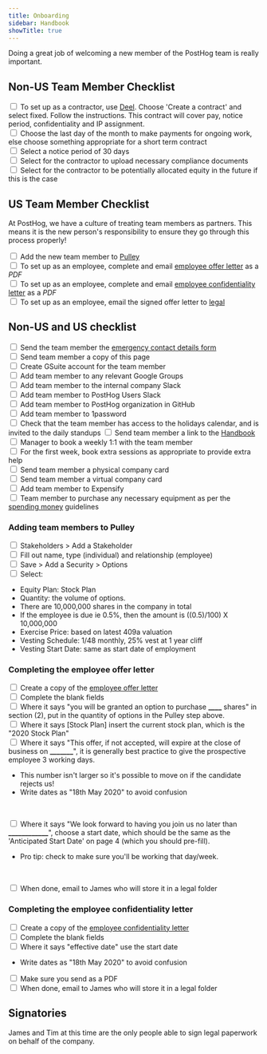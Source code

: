 ```yaml
---
title: Onboarding
sidebar: Handbook
showTitle: true
---
```


Doing a great job of welcoming a new member of the PostHog team is really important.

## Non-US Team Member Checklist
<input type="checkbox"/> To set up as a contractor, use [Deel](https://letsdeel.com). Choose 'Create a contract' and select fixed. Follow the instructions. This contract will cover pay, notice period, confidentiality and IP assignment. <br>
<input type="checkbox"/> Choose the last day of the month to make payments for ongoing work, else choose something appropriate for a short term contract <br>
<input type="checkbox"/>  Select a notice period of 30 days <br>
<input type="checkbox"/>  Select for the contractor to upload necessary compliance documents <br>
<input type="checkbox"/>  Select for the contractor to be potentially allocated equity in the future if this is the case <br>

## US Team Member Checklist

At PostHog, we have a culture of treating team members as partners. This means it is the new person's responsibility to ensure they go through this process properly!

<input type="checkbox"/>  Add the new team member to [Pulley](https://pulley.com) <br>
<input type="checkbox"/>  To set up as an employee, complete and email [employee offer letter](https://drive.google.com/drive/u/0/folders/1vDgWksBtt5cg_BZVFV2eWrD56OmZpKTQ) as a *PDF* <br>
<input type="checkbox"/>  To set up as an employee, complete and email [employee confidentiality letter](https://drive.google.com/open?id=19yXodJzE8D2j-aCbNjexsCAGVF1lJfMZ) as a *PDF* <br>
<input type="checkbox"/>  To set up as an employee, email the signed offer letter to [legal](mailto:legal@posthog.com) <br>

## Non-US and US checklist

<input type="checkbox"/>  Send the team member the [emergency contact details form](https://docs.google.com/forms/d/e/1FAIpQLScsgTDFCwHN2hrOnv52hc4qK22SBDCmhWADV-Li-qfM9sJgag/viewform?usp=sf_link) <br>
<input type="checkbox"/>  Send team member a copy of this page <br>
<input type="checkbox"/>  Create GSuite account for the team member <br>
<input type="checkbox"/>  Add team member to any relevant Google Groups <br>
<input type="checkbox"/>  Add team member to the internal company Slack <br>
<input type="checkbox"/>  Add team member to PostHog Users Slack <br>
<input type="checkbox"/>  Add team member to PostHog organization in GitHub <br>
<input type="checkbox"/>  Add team member to 1password <br>
<input type="checkbox"/>  Check that the team member has access to the holidays calendar, and is invited to the daily standups
<input type="checkbox"/>  Send team member a link to the [Handbook](/handbook) <br>
<input type="checkbox"/>  Manager to book a weekly 1:1 with the team member <br>
<input type="checkbox"/>  For the first week, book extra sessions as appropriate to provide extra help <br>
<input type="checkbox"/>  Send team member a physical company card <br>
<input type="checkbox"/>  Send team member a virtual company card <br>
<input type="checkbox"/>  Add team member to Expensify <br>
<input type="checkbox"/>  Team member to purchase any necessary equipment as per the [spending money](/handbook/spending-money) guidelines <br>


### Adding team members to Pulley

<input type="checkbox"/>  Stakeholders > Add a Stakeholder <br>
<input type="checkbox"/>  Fill out name, type (individual) and relationship (employee) <br>
<input type="checkbox"/>  Save > Add a Security > Options <br>
<input type="checkbox"/>  Select: <br>

* Equity Plan: Stock Plan
* Quantity: the volume of options.
* There are 10,000,000 shares in the company in total
* If the employee is due ie 0.5%, then the amount is ((0.5)/100) X 10,000,000 
* Exercise Price: based on latest 409a valuation
* Vesting Schedule: 1/48 monthly, 25% vest at 1 year cliff
* Vesting Start Date: same as start date of employment

### Completing the employee offer letter

<span style="text-decoration: none !important">

<input type="checkbox"/>  Create a copy of the [employee offer letter](https://drive.google.com/drive/u/0/folders/1vDgWksBtt5cg_BZVFV2eWrD56OmZpKTQ) <br>
<input type="checkbox"/>  Complete the blank fields <br>
<input type="checkbox"/>  Where it says "you will be granted an option to purchase **____** shares" in section (2), put in the quantity of options in the Pulley step above. <br>
<input type="checkbox"/>  Where it says [Stock Plan] insert the current stock plan, which is the "2020 Stock Plan" <br>
<input type="checkbox"/>  Where it says "This offer, if not accepted, will expire at the close of business on **_______**", it is generally best practice to give the prospective employee 3 working days. <br>

* This number isn't larger so it's possible to move on if the candidate rejects us!
* Write dates as "18th May 2020" to avoid confusion 
<br>

<input type="checkbox"/>  Where it says "We look forward to having you join us no later than **____________**", choose a start date, which should be the same as the 'Anticipated Start Date' on page 4 (which you should pre-fill). <br>

* Pro tip: check to make sure you'll be working that day/week.
<br>

<input type="checkbox"/>  When done, email to James who will store it in a legal folder <br>

</span>

### Completing the employee confidentiality letter

<input type="checkbox"/>  Create a copy of the [employee confidentiality letter](https://drive.google.com/open?id=19yXodJzE8D2j-aCbNjexsCAGVF1lJfMZ) <br>
<input type="checkbox"/>  Complete the blank fields <br>
<input type="checkbox"/>  Where it says "effective date" use the start date <br>

* Write dates as "18th May 2020" to avoid confusion 

<input type="checkbox"/>  Make sure you send as a PDF <br>
<input type="checkbox"/>  When done, email to James who will store it in a legal folder <br>

## Signatories

James and Tim at this time are the only people able to sign legal paperwork on behalf of the company.

